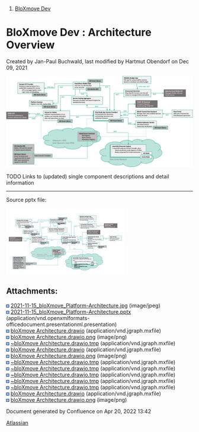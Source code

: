 <div id="page">

<div id="main" class="aui-page-panel">

<div id="main-header">

<div id="breadcrumb-section">

1.  <span>[BloXmove Dev](index.html)</span>

</div>

# <span id="title-text"> BloXmove Dev : Architecture Overview </span>

</div>

<div id="content" class="view">

<div class="page-metadata">

Created by <span class="author"> Jan-Paul Buchwald</span>, last modified
by <span class="editor"> Hartmut Obendorf</span> on Dec 09, 2021

</div>

<div id="main-content" class="wiki-content group">

<span class="confluence-embedded-file-wrapper image-center-wrapper">![](attachments/4492492808/4492525586.jpg)</span>

TODO Links to (updated) single component descriptions and detail
information

-----

Source pptx file:

<span class="confluence-embedded-file-wrapper">[![](attachments/thumbnails/4492492808/4492591105)](attachments/4492492808/4492591105.pptx)</span>

<div id="ap-com.mxgraph.confluence.plugins.diagramly__inc-drawio6049117562264482707" class="ap-container">

<div id="embedded-com.mxgraph.confluence.plugins.diagramly__inc-drawio6049117562264482707" class="ap-content">

</div>

</div>

</div>

<div class="pageSection group">

<div class="pageSectionHeader">

## Attachments:

</div>

<div class="greybox" data-align="left">

![](images/icons/bullet_blue.gif)
[2021-11-15\_bloXmove\_Platform-Architecture.jpg](attachments/4492492808/4492525586.jpg)
(image/jpeg)  
![](images/icons/bullet_blue.gif)
[2021-11-15\_bloXmove\_Platform-Architecture.pptx](attachments/4492492808/4492591105.pptx)
(application/vnd.openxmlformats-officedocument.presentationml.presentation)  
![](images/icons/bullet_blue.gif) [bloXmove
Architecture.drawio](attachments/4492492808/4496523310.drawio)
(application/vnd.jgraph.mxfile)  
![](images/icons/bullet_blue.gif) [bloXmove
Architecture.drawio.png](attachments/4492492808/4496359557.png)
(image/png)  
![](images/icons/bullet_blue.gif) [\~bloXmove
Architecture.drawio.tmp](attachments/4492492808/4496719907.tmp)
(application/vnd.jgraph.mxfile)  
![](images/icons/bullet_blue.gif) [bloXmove
Architecture.drawio](attachments/4492492808/4496687172.drawio)
(application/vnd.jgraph.mxfile)  
![](images/icons/bullet_blue.gif) [bloXmove
Architecture.drawio.png](attachments/4492492808/4496752705.png)
(image/png)  
![](images/icons/bullet_blue.gif) [\~bloXmove
Architecture.drawio.tmp](attachments/4492492808/4496785450.tmp)
(application/vnd.jgraph.mxfile)  
![](images/icons/bullet_blue.gif) [\~bloXmove
Architecture.drawio.tmp](attachments/4492492808/4496719925.tmp)
(application/vnd.jgraph.mxfile)  
![](images/icons/bullet_blue.gif) [\~bloXmove
Architecture.drawio.tmp](attachments/4492492808/4496752677.tmp)
(application/vnd.jgraph.mxfile)  
![](images/icons/bullet_blue.gif) [\~bloXmove
Architecture.drawio.tmp](attachments/4492492808/4496752691.tmp)
(application/vnd.jgraph.mxfile)  
![](images/icons/bullet_blue.gif) [\~bloXmove
Architecture.drawio.tmp](attachments/4492492808/4496359552.tmp)
(application/vnd.jgraph.mxfile)  
![](images/icons/bullet_blue.gif) [bloXmove
Architecture.drawio](attachments/4492492808/4493770778.drawio)
(application/vnd.jgraph.mxfile)  
![](images/icons/bullet_blue.gif) [bloXmove
Architecture.drawio.png](attachments/4492492808/4493770784.png)
(image/png)  

</div>

</div>

</div>

</div>

<div id="footer" data-role="contentinfo">

<div class="section footer-body">

Document generated by Confluence on Apr 20, 2022 13:42

<div id="footer-logo">

[Atlassian](http://www.atlassian.com/)

</div>

</div>

</div>

</div>
